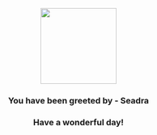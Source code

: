 <p align="center">
    <img src="https://raw.githubusercontent.com/PokeAPI/sprites/master/sprites/pokemon/117.png" width="150" height="150">
</p>
<h3 align="center">You have been greeted by - <b>Seadra</b></h3>
<h3 align="center">Have a wonderful day!</h3>
